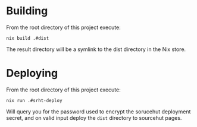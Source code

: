 # Building

From the root directory of this project execute:

```
nix build .#dist
```

The result directory will be a symlink to the dist directory in the Nix store.

# Deploying

From the root directory of this project execute:

```
nix run .#srht-deploy
```

Will query you for the password used to encrypt the sorucehut deployment secret, and on valid input deploy the `dist` directory to sourcehut pages.
